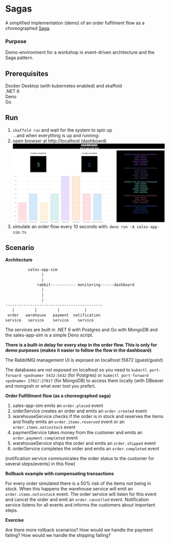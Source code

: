 # Sagas

A simplified implementation (demo) of an order fulfilment flow as a choreographed [Saga](https://microservices.io/patterns/data/saga.html). 

### Purpose
Demo-environment for a workshop in event-driven architecture and the Saga pattern. 

## Prerequisites
Docker Desktop (with kubernetes enabled) and skaffold   
.NET 6    
Deno   
Go   

## Run
1. ``skaffold run`` and wait for the system to spin up  
...and when everything is up and running:
2. open browser at http://localhost (dashboard)  
![dashboard](./dashboard.jpg)
3.  simulate an order flow 
every 10 seconds with: ```deno run -A sales-app-sim.ts```   



## Scenario  

**Architecture**  

```
          sales-app-sim 
                |
                |
              rabbit----------- monitoring------dashboard
                |
                |
                |
-------------------------------------------          
   |         |         |           |               
 order   warehouse   payment  notification
service   service    service    service 

```
The services are built in .NET 6 with Postgres and Go with MongoDB and the sales-app-sim is a simple Deno script. 

**There is a built-in delay for every step in the order flow. This is only for demo purposes (makes it easier to follow the flow in the dashboard)**

The RabbitMQ management UI is exposed on localhost:15672 (guest/guest)  

The databases are not exposed on localhost so you need to ``kubectl port-forward <podname> 5432:5432`` (for Postgres) or ``kubectl port-forward <podname> 27017:27017`` (for MongoDB) to access them locally (with DBeaver and mongosh or what ever tool you prefer).

**Order Fulfillment flow (as a choreographed saga)**

1. sales-app-sim emits an ``order.placed`` event
2. orderService creates an order and emits an ``order.created`` event  
3. warehouseService checks if the order is in stock and reserves the items and finally emits an ``order.items.reserved`` event or an ``order.items.notinstock`` event
4. paymentService takes money from the customer and emits an ``order.payment.completed`` event
5. warehouseService ships the order and emits an ``order.shipped`` event  
6. orderService completes the order and emits an ``order.completed`` event

(notification service communicates the order status to the customer for several steps(events) in this flow)


**Rollback example with compensating transactions**

For every order simulated there is a 50% risk of the items not being in stock. When this happens the warehouse service will emit an ``order.items.notinstock`` event. The order service will listen for this event and cancel the order and emit an ``order.cancelled`` event. Notification service listens for all events and informs the customers about important steps.

**Exercise**

Are there more rollback scenarios? How would we handle the payment failing? How would we handle the shipping failing?

